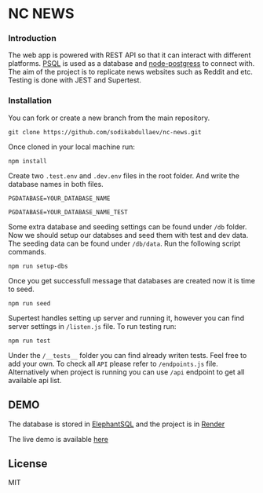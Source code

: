 # NC NEWS

### Introduction

The web app is powered with REST API so that it can interact with different platforms. [PSQL][psql] is used as a database and [node-postgress][npl] to connect with. The aim of the project is to replicate news websites such as Reddit and etc. Testing is done with JEST and Supertest.

### Installation

You can fork or create a new branch from the main repository.

```
git clone https://github.com/sodikabdullaev/nc-news.git
```

Once cloned in your local machine run:

```
npm install
```

Create two `.test.env` and `.dev.env` files in the root folder. And write the database names in both files.

```
PGDATABASE=YOUR_DATABASE_NAME
```

```
PGDATABASE=YOUR_DATABASE_NAME_TEST
```

Some extra database and seeding settings can be found under `/db` folder.
Now we should setup our databses and seed them with test and dev data. The seeding data can be found under `/db/data`. Run the following script commands.

```
npm run setup-dbs
```

Once you get successfull message that databases are created now it is time to seed.

```
npm run seed
```

Supertest handles setting up server and running it, however you can find server settings in `/listen.js` file.
To run testing run:

```
npm run test
```

Under the `/__tests__` folder you can find already writen tests. Feel free to add your own.
To check all `API` please refer to `/endpoints.js` file. Alternatively when project is running you can use `/api` endpoint to get all available api list.

## DEMO

The database is stored in [ElephantSQL][esql] and the project is in [Render][rndr]

The live demo is available [here][prl]

## License

MIT

[//]: #
[npl]: https://node-postgres.com/
[psql]: https://www.postgresql.org/
[esql]: https://www.elephantsql.com/
[rndr]: https://render.com/

[prl]: [https://nc-news-4wkm.onrender.com/api]
